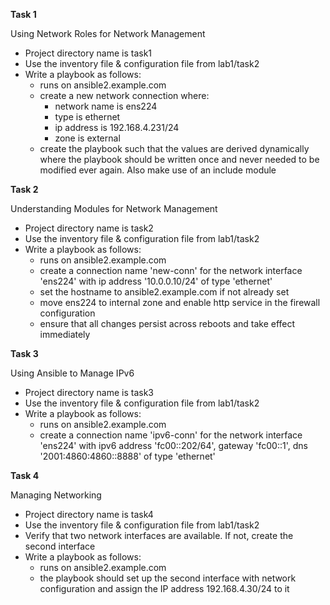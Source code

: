 
**Task 1** 

Using Network Roles for Network Management

-  Project directory name is task1
-  Use the inventory file & configuration file from lab1/task2
-  Write a playbook as follows:
   - runs on ansible2.example.com
   - create a new network connection where:
     - network name is ens224
     - type is ethernet
     - ip address is 192.168.4.231/24
     - zone is external
   - create the playbook such that the values are derived dynamically where the playbook should be written once and never needed to be modified ever again. Also make use of an include module

**Task 2**

Understanding Modules for Network Management

-  Project directory name is task2
-  Use the inventory file & configuration file from lab1/task2
-  Write a playbook as follows:
   - runs on ansible2.example.com
   - create a connection name 'new-conn' for the network interface 'ens224' with ip address '10.0.0.10/24' of type 'ethernet'
   - set the hostname to ansible2.example.com if not already set
   - move ens224 to internal zone and enable http service in the firewall configuration
   - ensure that all changes persist across reboots and take effect immediately

**Task 3** 

Using Ansible to Manage IPv6

-  Project directory name is task3
-  Use the inventory file & configuration file from lab1/task2
-  Write a playbook as follows:
   - runs on ansible2.example.com
   - create a connection name 'ipv6-conn' for the network interface 'ens224' with ipv6 address 'fc00::202/64', gateway 'fc00::1', dns '2001:4860:4860::8888' of type 'ethernet'

**Task 4**

Managing Networking

-  Project directory name is task4
-  Use the inventory file & configuration file from lab1/task2
-  Verify that two network interfaces are available. If not, create the second interface
-  Write a playbook as follows:
   - runs on ansible2.example.com
   - the playbook should set up the second interface with network configuration and assign the IP address 192.168.4.30/24 to it




